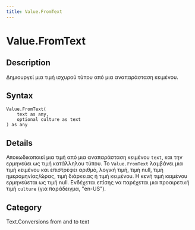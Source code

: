 ```yaml
---
title: Value.FromText
---
```


# Value.FromText


## Description

Δημιουργεί μια τιμή ισχυρού τύπου από μια αναπαράσταση κειμένου.


## Syntax

```powerquery
Value.FromText(
    text as any,
    optional culture as text
) as any
```


## Details

Αποκωδικοποιεί μια τιμή από μια αναπαράσταση κειμένου <code>text</code>, και την ερμηνεύει ως τιμή κατάλληλου τύπου.    Το <code>Value.FromText</code> λαμβάνει μια τιμή κειμένου και επιστρέφει αριθμό, λογική τιμή, τιμή null, τιμή ημερομηνίας/ώρας, τιμή διάρκειας ή τιμή κειμένου. Η κενή τιμή κειμένου ερμηνεύεται ως τιμή null.    Ενδέχεται επίσης να παρέχεται μια προαιρετική τιμή <code>culture</code> (για παράδειγμα, "en-US").



## Category
Text.Conversions from and to text
